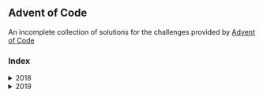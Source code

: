 ## Advent of Code
An incomplete collection of solutions for the  challenges provided by [Advent of Code](https://adventofcode.com/)

### Index
<details>
    <summary>2018</summary>
    
    <ul>
        <li><a href="src/main/java/glass/fred/advent2018/Day1.java">Day 1</a></li>
    </ul>
    
    * [Day 2](src/main/java/glass/fred/advent2018/Day2.java)
    * [Day 3](src/main/java/glass/fred/advent2018/Day3.java)
    * [Day 4](src/main/java/glass/fred/advent2018/Day4.java)
    * [Day 5](src/main/java/glass/fred/advent2018/Day5.java)
    * [Day 6](src/main/java/glass/fred/advent2018/Day6.java)
    * [Day 7](src/main/java/glass/fred/advent2018/Day7.java)
    * [Day 8](src/main/java/glass/fred/advent2018/Day8.java)
    * [Day 9](src/main/java/glass/fred/advent2018/Day9.java)
</details>

<details>
    <summary>2019</summary>

    * [Day 1](src/main/java/glass/fred/advent2019/Day1.kt)
</details>
